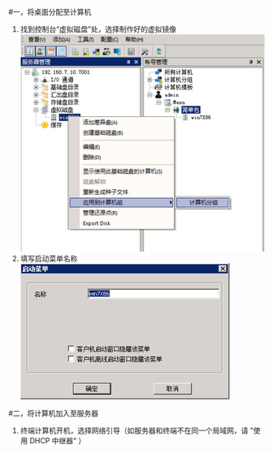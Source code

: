 #一，将桌面分配至计算机
1.  找到控制台“虚拟磁盘”处，选择制作好的虚拟镜像
![](/assets/25-1.png)
2.  填写启动菜单名称
![](/assets/25-2.png)

#二，将计算机加入至服务器
1.  终端计算机开机，选择网络引导（如服务器和终端不在同一个局域网，请 ”使用 DHCP 中继器“ ）